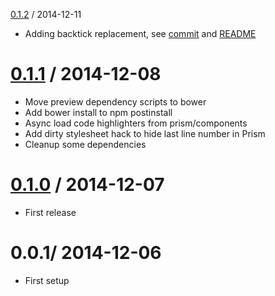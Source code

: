 [0.1.2](https://github.com/j3lte/project-reports/releases/tag/v0.1.2) / 2014-12-11

  * Adding backtick replacement, see [commit](https://github.com/j3lte/project-reports/commit/47066e2086be144f47edcb8777da0e09ce97df85) and [README](https://github.com/j3lte/project-reports/blob/master/README.md#generate)

[0.1.1](https://github.com/j3lte/project-reports/releases/tag/v0.1.1) / 2014-12-08
==================

  * Move preview dependency scripts to bower
  * Add bower install to npm postinstall
  * Async load code highlighters from prism/components
  * Add dirty stylesheet hack to hide last line number in Prism
  * Cleanup some dependencies

[0.1.0](https://github.com/j3lte/project-reports/releases/tag/v0.1.0) / 2014-12-07
==================

  * First release


0.0.1/ 2014-12-06
==================

  * First setup
